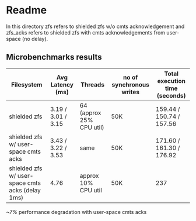 # Readme

In this directory zfs refers to shielded zfs w/o cmts acknowledgement and zfs_acks refers to shielded zfs with cmts acknowledgements from user-space (no delay).


## Microbenchmarks results

| Filesystem | Avg Latency (ms) | Threads | no of synchronous writes | Total execution time (seconds) |
|------------|------------------|-------------------|----------------|----------------------|
| shielded zfs        |  3.19 / 3.01 / 3.15      | 64    (approx 25% CPU util)  |    50K       | 159.44 / 150.74 / 157.56 |
| shielded zfs w/ user-space cmts acks       |    3.43 / 3.22 / 3.53     | same     | 50K          |    171.60 / 161.30  / 176.92 |
| shielded zfs w/ user-space cmts acks (delay 1ms)       |    4.76     | approx 10% CPU util    | 50K          |    237 |



*~7%* performance degradation with user-space cmts acks
